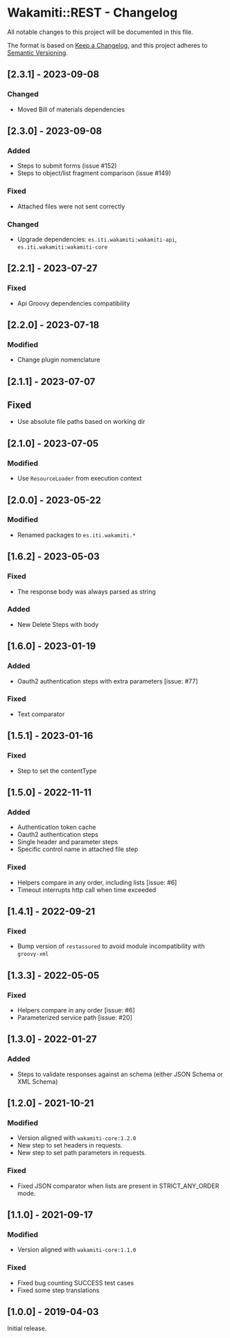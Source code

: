 # Wakamiti::REST - Changelog

All notable changes to this project will be documented in this file.

The format is based on [Keep a Changelog][1],
and this project adheres to [Semantic Versioning][2].


## [2.3.1] - 2023-09-08

### Changed
- Moved Bill of materials dependencies


## [2.3.0] - 2023-09-08

### Added
- Steps to submit forms (issue #152)
- Steps to object/list fragment comparison (issue #149)

### Fixed
- Attached files were not sent correctly

### Changed
- Upgrade dependencies: `es.iti.wakamiti:wakamiti-api`, `es.iti.wakamiti:wakamiti-core`


## [2.2.1] - 2023-07-27

### Fixed
- Api Groovy dependencies compatibility


## [2.2.0] - 2023-07-18

### Modified
- Change plugin nomenclature


## [2.1.1] - 2023-07-07

## Fixed
- Use absolute file paths based on working dir


## [2.1.0] - 2023-07-05

### Modified
- Use `ResourceLoader` from execution context


## [2.0.0] - 2023-05-22

### Modified
- Renamed packages to ```es.iti.wakamiti.*```


## [1.6.2] - 2023-05-03

### Fixed
- The response body was always parsed as string

### Added
- New Delete Steps with body


## [1.6.0] - 2023-01-19

### Added
- Oauth2 authentication steps with extra parameters [issue: #77]

### Fixed
- Text comparator


## [1.5.1] - 2023-01-16

### Fixed
- Step to set the contentType


## [1.5.0] - 2022-11-11

### Added
- Authentication token cache
- Oauth2 authentication steps
- Single header and parameter steps
- Specific control name in attached file step

### Fixed
- Helpers compare in any order, including lists [issue: #6]
- Timeout interrupts http call when time exceeded


## [1.4.1] - 2022-09-21

### Fixed
- Bump version of `restassured` to avoid module incompatibility with `groovy-xml`


## [1.3.3] - 2022-05-05

### Fixed
- Helpers compare in any order [issue: #6]
- Parameterized service path [issue: #20]


## [1.3.0] - 2022-01-27

### Added
- Steps to validate responses against an schema (either JSON Schema or XML Schema)


## [1.2.0] - 2021-10-21

### Modified
- Version aligned with `wakamiti-core:1.2.0`
- New step to set headers in requests.
- New step to set path parameters in requests.

### Fixed
- Fixed JSON comparator when lists are present in STRICT_ANY_ORDER mode.


## [1.1.0] - 2021-09-17

### Modified
- Version aligned with `wakamiti-core:1.1.0`

### Fixed
- Fixed bug counting SUCCESS test cases
- Fixed some step translations


## [1.0.0] - 2019-04-03

Initial release.  


[1]: <https://keepachangelog.com>
[2]: <https://semver.org>
